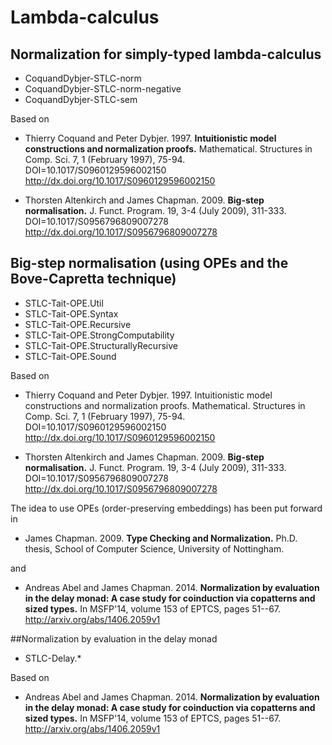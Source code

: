# Lambda-calculus

## Normalization for simply-typed lambda-calculus

* CoquandDybjer-STLC-norm
* CoquandDybjer-STLC-norm-negative
* CoquandDybjer-STLC-sem

Based on

* Thierry Coquand and Peter Dybjer. 1997.
**Intuitionistic model constructions and normalization proofs.**
Mathematical. Structures in Comp. Sci. 7, 1 (February 1997), 75-94.
DOI=10.1017/S0960129596002150 <http://dx.doi.org/10.1017/S0960129596002150>

* Thorsten Altenkirch and James Chapman. 2009.
**Big-step normalisation.**
J. Funct. Program. 19, 3-4 (July 2009), 311-333.
DOI=10.1017/S0956796809007278 <http://dx.doi.org/10.1017/S0956796809007278>

## Big-step normalisation (using OPEs and the Bove-Capretta technique)

* STLC-Tait-OPE.Util
* STLC-Tait-OPE.Syntax
* STLC-Tait-OPE.Recursive
* STLC-Tait-OPE.StrongComputability
* STLC-Tait-OPE.StructurallyRecursive
* STLC-Tait-OPE.Sound

Based on

* Thierry Coquand and Peter Dybjer. 1997.
Intuitionistic model constructions and normalization proofs.
Mathematical. Structures in Comp. Sci. 7, 1 (February 1997), 75-94.
DOI=10.1017/S0960129596002150 <http://dx.doi.org/10.1017/S0960129596002150>

* Thorsten Altenkirch and James Chapman. 2009.
**Big-step normalisation.**
J. Funct. Program. 19, 3-4 (July 2009), 311-333.
DOI=10.1017/S0956796809007278 <http://dx.doi.org/10.1017/S0956796809007278>

The idea to use OPEs (order-preserving embeddings) has been put forward in

* James Chapman. 2009. **Type Checking and Normalization.**
Ph.D. thesis, School of Computer Science, University of Nottingham.

and

* Andreas Abel and James Chapman. 2014.
**Normalization by evaluation in the delay monad: A case study for
coinduction via copatterns and sized types.**
In MSFP'14, volume 153 of EPTCS, pages 51--67.
<http://arxiv.org/abs/1406.2059v1>

##Normalization by evaluation in the delay monad

* STLC-Delay.*

Based on

* Andreas Abel and James Chapman. 2014.
**Normalization by evaluation in the delay monad: A case study for
coinduction via copatterns and sized types.**
In MSFP'14, volume 153 of EPTCS, pages 51--67.
<http://arxiv.org/abs/1406.2059v1>
